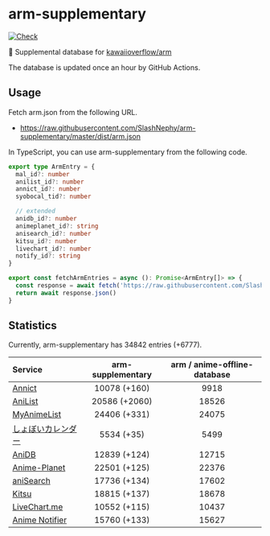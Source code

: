 # arm-supplementary

[![Check](https://github.com/SlashNephy/arm-supplementary/actions/workflows/check-node.yml/badge.svg)](https://github.com/SlashNephy/arm-supplementary/actions/workflows/check-node.yml)

💊 Supplemental database for [kawaiioverflow/arm](https://github.com/kawaiioverflow/arm)

The database is updated once an hour by GitHub Actions.

## Usage

Fetch arm.json from the following URL.

- https://raw.githubusercontent.com/SlashNephy/arm-supplementary/master/dist/arm.json

In TypeScript, you can use arm-supplementary from the following code.

```TypeScript
export type ArmEntry = {
  mal_id?: number
  anilist_id?: number
  annict_id?: number
  syobocal_tid?: number

  // extended
  anidb_id?: number
  animeplanet_id?: string
  anisearch_id?: number
  kitsu_id?: number
  livechart_id?: number
  notify_id?: string
}

export const fetchArmEntries = async (): Promise<ArmEntry[]> => {
  const response = await fetch('https://raw.githubusercontent.com/SlashNephy/arm-supplementary/master/dist/arm.json')
  return await response.json()
}
```

## Statistics

Currently, arm-supplementary has 34842 entries (+6777).

| Service                                     | arm-supplementary | arm / anime-offline-database |
| :------------------------------------------ | :---------------: | :--------------------------: |
| [Annict](https://annict.com)                |   10078 (+160)    |             9918             |
| [AniList](https://anilist.co)               |   20586 (+2060)   |            18526             |
| [MyAnimeList](https://myanimelist.net)      |   24406 (+331)    |            24075             |
| [しょぼいカレンダー](https://cal.syoboi.jp) |    5534 (+35)     |             5499             |
| [AniDB](https://anidb.net)                  |   12839 (+124)    |            12715             |
| [Anime-Planet](https://anime-planet.com)    |   22501 (+125)    |            22376             |
| [aniSearch](https://anisearch.com)          |   17736 (+134)    |            17602             |
| [Kitsu](https://kitsu.io)                   |   18815 (+137)    |            18678             |
| [LiveChart.me](https://livechart.me)        |   10552 (+115)    |            10437             |
| [Anime Notifier](https://notify.moe)        |   15760 (+133)    |            15627             |

